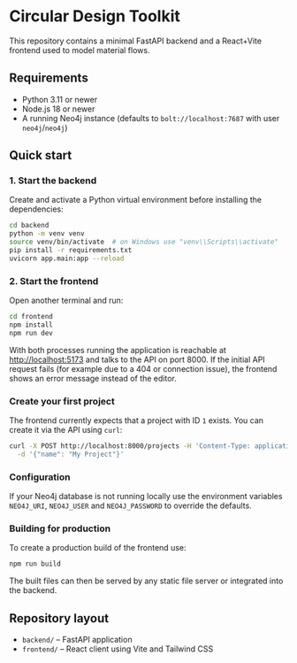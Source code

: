 # Circular Design Toolkit

This repository contains a minimal FastAPI backend and a React\+Vite frontend used to model material flows.

## Requirements

- Python 3.11 or newer
- Node.js 18 or newer
- A running Neo4j instance (defaults to `bolt://localhost:7687` with user `neo4j`/`neo4j`)

## Quick start

### 1. Start the backend

Create and activate a Python virtual environment before installing the
dependencies:

```bash
cd backend
python -m venv venv
source venv/bin/activate  # on Windows use "venv\\Scripts\\activate"
pip install -r requirements.txt
uvicorn app.main:app --reload
```

### 2. Start the frontend

Open another terminal and run:

```bash
cd frontend
npm install
npm run dev
```

With both processes running the application is reachable at [http://localhost:5173](http://localhost:5173) and talks to the API on port 8000.
If the initial API request fails (for example due to a 404 or connection issue),
the frontend shows an error message instead of the editor.

### Create your first project

The frontend currently expects that a project with ID `1` exists. You can create
it via the API using `curl`:

```bash
curl -X POST http://localhost:8000/projects -H 'Content-Type: application/json' \
  -d '{"name": "My Project"}'
```

### Configuration

If your Neo4j database is not running locally use the environment variables `NEO4J_URI`, `NEO4J_USER` and `NEO4J_PASSWORD` to override the defaults.

### Building for production

To create a production build of the frontend use:

```bash
npm run build
```

The built files can then be served by any static file server or integrated into the backend.

## Repository layout

- `backend/` – FastAPI application
- `frontend/` – React client using Vite and Tailwind CSS
